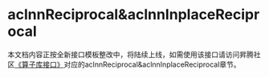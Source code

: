 # aclnnReciprocal&aclnnInplaceReciprocal

本文档内容正按全新接口模板整改中，将陆续上线，如需使用该接口请访问昇腾社区[《算子库接口》](https://hiascend.com/document/redirect/CannCommunityOplist)对应的aclnnReciprocal&aclnnInplaceReciprocal章节。